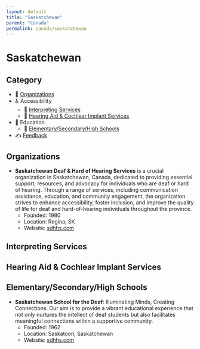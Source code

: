 ```yaml
---
layout: default
title: "Saskatchewan"
parent: "Canada"
permalink: canada/saskatchewan
---
```

# Saskatchewan
## Category
- 🏢 [Organizations](#organizations)
- ♿ Accessibility
  - 💬 [Interpreting Services](#interpreting-services)
  - 🦻 [Hearing Aid & Cochlear Implant Services](#hearing-aid-&-cochlear-impant-services)
- 📖 Education
    - 🏫 [Elementary/Secondary/High Schools](#elementarysecondaryhigh-schools)
- ✍️ [Feedback](#feedback)

## Organizations

- **Saskatchewan Deaf & Hard of Hearing Services** is a crucial organization in Saskatchewan, Canada, dedicated to providing essential support, resources, and advocacy for individuals who are deaf or hard of hearing. Through a range of services, including communication assistance, education, and community engagement, the organization strives to enhance accessibility, foster inclusion, and improve the quality of life for deaf and hard-of-hearing individuals throughout the province.
  - Founded: 1980
  - Location: Regina, SK
  - Website: [sdhhs.com](https://sdhhs.com/)

## Interpreting Services

## Hearing Aid & Cochlear Implant Services

## Elementary/Secondary/High Schools

- **Saskatchewan School for the Deaf**: Illuminating Minds, Creating Connections. Our aim is to provide a vibrant educational experience that not only nurtures the intellect of deaf students but also facilitates meaningful connections within a supportive community.
  - Founded: 1962
  - Location: Saskatoon, Saskatchewan
  - Website: [sdhhs.com](https://sdhhs.com/)
